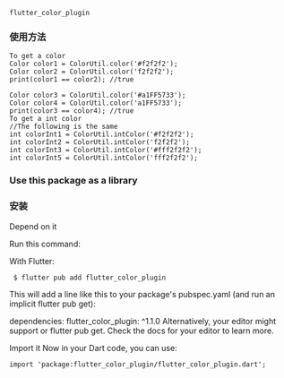 ```
flutter_color_plugin
```
### 使用方法
```
To get a color 
Color color1 = ColorUtil.color('#f2f2f2');
Color color2 = ColorUtil.color('f2f2f2');
print(color1 == color2); //true

Color color3 = ColorUtil.color('#a1FF5733');
Color color4 = ColorUtil.color('a1FF5733');
print(color3 == color4); //true
To get a int color 
//The following is the same
int colorInt1 = ColorUtil.intColor('#f2f2f2');
int colorInt2 = ColorUtil.intColor('f2f2f2');
int colorInt3 = ColorUtil.intColor('#fff2f2f2');
int colorInt5 = ColorUtil.intColor('fff2f2f2');
```
### Use this package as a library
### 安装
Depend on it

Run this command:

With Flutter:
```
 $ flutter pub add flutter_color_plugin
 ```
This will add a line like this to your package's pubspec.yaml (and run an implicit flutter pub get):

dependencies:
  flutter_color_plugin: ^1.1.0
Alternatively, your editor might support or flutter pub get. Check the docs for your editor to learn more.

Import it
Now in your Dart code, you can use:
```
import 'package:flutter_color_plugin/flutter_color_plugin.dart';
```